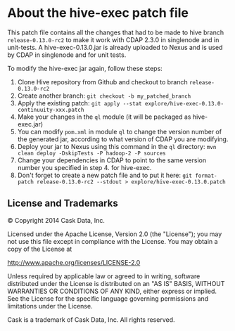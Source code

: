 # About the hive-exec patch file

This patch file contains all the changes that had to be made to hive branch `release-0.13.0-rc2`
to make it work with CDAP 2.3.0 in singlenode and in unit-tests.
A hive-exec-0.13.0.jar is already uploaded to Nexus and is used by CDAP in
singlenode and for unit tests.

To modify the hive-exec jar again, follow these steps:

1. Clone Hive repository from Github and checkout to branch `release-0.13.0-rc2`
2. Create another branch: ``git checkout -b my_patched_branch``
3. Apply the existing patch:
  ``git apply --stat explore/hive-exec-0.13.0-continuuity-xxx.patch``
3. Make your changes in the ``ql`` module (it will be packaged as hive-exec.jar)
4. You can modify ``pom.xml`` in module ``ql`` to change the version number of the generated jar, according
to what version of CDAP you are modifying.
5. Deploy your jar to Nexus using this command in the ``ql`` directory:
  ``mvn clean deploy -DskipTests -P hadoop-2 -P sources``
6. Change your dependencies in CDAP to point to the same version number you specified in
   step 4. for hive-exec.
7. Don't forget to create a new patch file and to put it here:
  ``git format-patch release-0.13.0-rc2 --stdout > explore/hive-exec-0.13.0.patch``
  
## License and Trademarks

© Copyright 2014 Cask Data, Inc.

Licensed under the Apache License, Version 2.0 (the "License"); you may not use this file except
in compliance with the License. You may obtain a copy of the License at

http://www.apache.org/licenses/LICENSE-2.0

Unless required by applicable law or agreed to in writing, software distributed under the 
License is distributed on an "AS IS" BASIS, WITHOUT WARRANTIES OR CONDITIONS OF ANY KIND, 
either express or implied. See the License for the specific language governing permissions 
and limitations under the License.

Cask is a trademark of Cask Data, Inc. All rights reserved.
